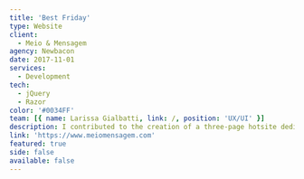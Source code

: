 ```yaml
---
title: 'Best Friday'
type: Website
client:
  - Meio & Mensagem
agency: Newbacon
date: 2017-11-01
services:
  - Development
tech:
  - jQuery
  - Razor
color: '#0034FF'
team: [{ name: Larissa Gialbatti, link: /, position: 'UX/UI' }]
description: I contributed to the creation of a three-page hotsite dedicated to promoting Meio & Mensagem's Black Friday 2017 promotions while also encouraging newspaper subscription renewals and new subscriptions. The project required careful attention to user experience, and we employed various design and technical features to ensure the website was engaging and effective in meeting its goals.
link: 'https://www.meiomensagem.com'
featured: true
side: false
available: false
---
```

